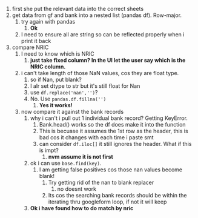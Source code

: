1. first she put the relevant data into the correct sheets
2. get data from gf and bank into a nested list (pandas df). Row-major.
   1. try again with pandas
      1. **Ok**
   2. I need to ensure all are string so can be reflected properly when i print it back
3. compare NRIC
   1. I need to know which is NRIC
      1. **just take fixed column? In the UI let the user say which is the NRIC column.**
   2. i can't take length of those NaN values, cos they are float type.
      1. so if Nan, put blank?
      2. I alr set dtype to str but it's still float for Nan
      3. use `df.replace('nan','')`?
      4. No. Use `pandas.df.fillna('')`
         1. **Yes it works!**
   3. now compare it against the bank records
      1. why i can't i pull out 1 individual bank record? Getting KeyError.
         1. Bank.head() works so the df does make it into the function
         2. This is becuase it assumes the 1st row as the header, this is bad cos it changes with each time i paste smt
         3. can consider `df.iloc[]` it still ignores the header. What if this is impt?
            1. **nvm assume it is not first**
      2. ok i can use `base.find(key)`. 
         1. I am getting false positives cos those nan values become blank!
            1. Try getting rid of the nan to blank replacer
               1. no doesnt work
            2. Its cos the searching bank records should be within the iterating thru googleform loop, if not it will keep
      3. **Ok i have found how to do match by nric** 